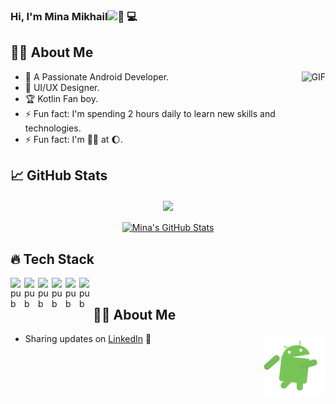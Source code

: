 ### Hi, I'm Mina Mikhail<img src="https://media.giphy.com/media/hvRJCLFzcasrR4ia7z/giphy.gif" width="25px">🧔 💻


## :man_technologist: About Me
<img align="right" height="170px" alt="GIF" src="https://i.pinimg.com/originals/e4/26/70/e426702edf874b181aced1e2fa5c6cde.gif" />

- 🚀 A Passionate Android Developer.
- 🚀 UI/UX Designer.
- :trophy: Kotlin Fan boy.
- ⚡ Fun fact: I'm spending 2 hours daily to learn new skills and technologies.
- ⚡ Fun fact: I'm :man_technologist: at :moon:.

## &#x1f4c8; GitHub Stats

<p align="center">
<a href="https://github.com/Mina-Mikhail/Mina-Mikhail">
  <img align="center" src="https://github-readme-stats.vercel.app/api/top-langs/?username=Mina-Mikhail&hide=java,html&title_color=ffffff&text_color=c9cacc&icon_color=2bbc8a&bg_color=1d1f21" />
</a>
<br />
<br />
<a href="https://github.com/Mina-Mikhail/Mina-Mikhail">
  <img align="center" src="https://github-readme-stats.vercel.app/api?username=Mina-Mikhail&show_icons=true&line_height=27&count_private=true&title_color=ffffff&text_color=c9cacc&icon_color=2bbc8a&bg_color=1d1f21" alt="Mina's GitHub Stats" />
</a>
</p>

## :fire: Tech Stack

<img align="left" alt="pub" width="22px" src="https://cdn.jsdelivr.net/npm/simple-icons@v3/icons/android.svg" />
<img align="left" alt="pub" width="22px" src="https://cdn.jsdelivr.net/npm/simple-icons@v3/icons/java.svg" />
<img align="left" alt="pub" width="22px" src="https://cdn.jsdelivr.net/npm/simple-icons@v3/icons/kotlin.svg" />
<img align="left" alt="pub" width="22px" src="https://cdn.jsdelivr.net/npm/simple-icons@v3/icons/gradle.svg" />
<img align="left" alt="pub" width="22px" src="https://cdn.jsdelivr.net/npm/simple-icons@v3/icons/git.svg" />
<img align="left" alt="pub" width="22px" src="https://cdn.jsdelivr.net/npm/simple-icons@v3/icons/figma.svg" />
<br />

## :man_technologist: About Me
<img align="right" height="100px" alt="GIF" src="https://raw.githubusercontent.com/mohamedebrahim96/mohamedebrahim96.github.io/master/Social%20Media%20Icons/android.gif" />

- Sharing updates on <a href="https://www.linkedin.com/in/minasamirgerges/">LinkedIn</a> 💼
<br>
